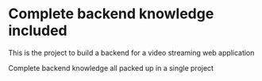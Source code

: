 # Complete backend knowledge included

This is the project to build a backend for a video streaming  web application

Complete backend knowledge all packed up in a single project